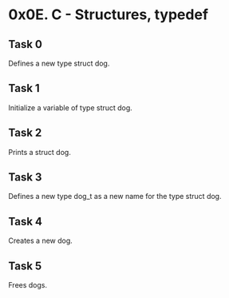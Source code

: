 # 0x0E. C - Structures, typedef
## Task 0
  Defines a new type struct dog.
## Task 1
  Initialize a variable of type struct dog.
## Task 2
  Prints a struct dog.
## Task 3
  Defines a new type dog_t as a new name for the type struct dog.
## Task 4
  Creates a new dog.
## Task 5
  Frees dogs.

